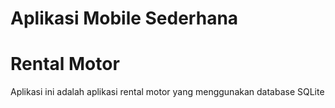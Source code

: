 # Aplikasi Mobile Sederhana
# Rental Motor
Aplikasi ini adalah aplikasi rental motor yang menggunakan database SQLite
